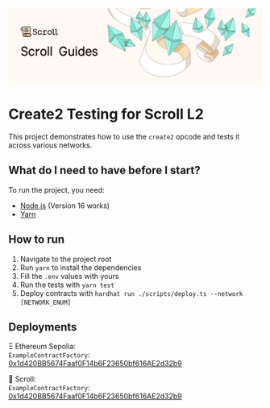 <img src="../assets/banner.png" alt="create2-banner"/>

# Create2 Testing for Scroll L2

This project demonstrates how to use the `create2` opcode and tests it across various networks.

## What do I need to have before I start?

To run the project, you need:

- [Node.js](https://nodejs.org/en/) (Version 16 works)
- [Yarn](https://yarnpkg.com/)

## How to run

1. Navigate to the project root
2. Run `yarn` to install the dependencies
3. Fill the `.env` values with yours
4. Run the tests with `yarn test`
5. Deploy contracts with `hardhat run ./scripts/deploy.ts --network [NETWORK_ENUM]`

## Deployments

Ξ Ethereum Sepolia:  
`ExampleContractFactory`: [0x1d420BB5674Faaf0F14b6F23650bf616AE2d32b9](https://sepolia.etherscan.io/address/0xdbb991616CE0E6a0553258bd34bC1478042C03C2)

📜 Scroll:  
`ExampleContractFactory`: [0x1d420BB5674Faaf0F14b6F23650bf616AE2d32b9](https://sepolia.scrollscan.dev/address/0x1d420BB5674Faaf0F14b6F23650bf616AE2d32b9)
